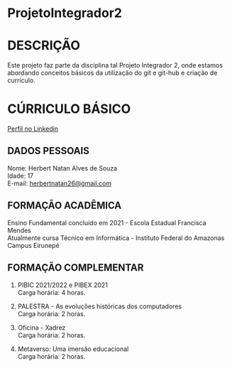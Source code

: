 # ProjetoIntegrador2


# DESCRIÇÃO

Este projeto faz parte da disciplina tal Projeto Integrador 2, onde estamos abordando conceitos básicos da utilização do git e git-hub e criação de currículo.

# CÚRRICULO BÁSICO
[Perfil no Linkedin]("www.linkedin.com/in/herbert-natan-alves-de-souza-8479bb303")
## DADOS PESSOAIS

Nome: Herbert Natan Alves de Souza\
Idade: 17\
E-mail: herbertnatan26@gmail.com


## FORMAÇÃO ACADÊMICA

Ensino Fundamental concluido em 2021 - Escola Estadual Francisca Mendes\
Atualmente cursa Técnico em Informática - Instituto Federal do Amazonas Campus Eirunepé

## FORMAÇÃO COMPLEMENTAR

1. PIBIC 2021/2022 e PIBEX 2021\
Carga horária: 4 horas.

2. PALESTRA - As evoluções históricas dos computadores\
Carga horária: 2 horas.

4. Oficina - Xadrez\
Carga horária: 2 horas.

5. Metaverso: Uma imersão educacional\
Carga horária: 2 horas.
